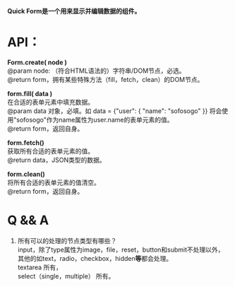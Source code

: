 ﻿**﻿Quick Form是一个用来显示并编辑数据的组件。**  

# API：  
**Form.create( node )**  
@param node: （符合HTML语法的）字符串/DOM节点，必选。  
@return form，拥有某些特殊方法（fill，fetch，clean）的DOM节点。  

**form.fill( data )**  
在合适的表单元素中填充数据。  
@param data 对象，必填。如 data = {"user": { "name": "sofosogo" }} 将会使用"sofosogo"作为name属性为user.name的表单元素的值。  
@return form，返回自身。 
  
**form.fetch()**  
获取所有合适的表单元素的值。  
@return data，JSON类型的数据。  

**form.clean()**  
将所有合适的表单元素的值清空。  
@return form，返回自身。  

# Q && A  
1. 所有可以的处理的节点类型有哪些？  
input，除了type属性为image，file，reset，button和submit不处理以外，其他的如text，radio，checkbox，hidden**等**都会处理。  
textarea 所有，  
select（single，multiple） 所有。 